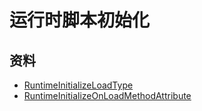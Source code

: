 # 运行时脚本初始化

## 资料

* [RuntimeInitializeLoadType](https://docs.unity3d.com/ScriptReference/RuntimeInitializeLoadType.html)
* [RuntimeInitializeOnLoadMethodAttribute](https://docs.unity3d.com/ScriptReference/RuntimeInitializeOnLoadMethodAttribute.html)
